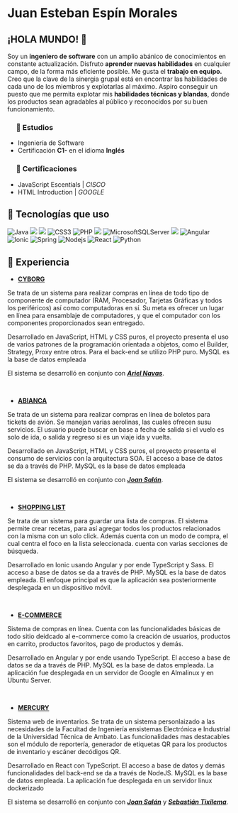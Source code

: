 # Juan Esteban Espín Morales 
## ¡HOLA MUNDO! 👋
Soy un __ingeniero de software__ con un amplio abánico de conocimientos en constante actualización.
Disfruto __aprender nuevas habilidades__ en cualquier campo, de la forma más eficiente posible.
Me gusta el __trabajo en equipo.__ Creo que la clave de la sinergia grupal está en encontrar las habilidades de cada uno de los miembros y explotarlas al máximo.
Aspiro conseguir un puesto que me permita explotar mis __habilidades técnicas y blandas__, donde los productos sean agradables al público y reconocidos por su buen funcionamiento.
 
### &nbsp;&nbsp;&nbsp;&nbsp; :book: Estudios
* Ingeniería de Software
* Certificación __C1-__ en el idioma __Inglés__

### &nbsp;&nbsp;&nbsp;&nbsp; :pencil: Certificaciones

* JavaScript Escentials | _CISCO_
* HTML Introduction | _GOOGLE_

## :mega: Tecnologías que uso

<div style="display: inline;">
    <img src="https://tech-badges.vercel.app/java" alt="Java"/>
    <img src="https://img.shields.io/badge/JavaScript-323330?style=for-the-badge&logo=javascript&logoColor=F7DF1E" /> 
    <img src="https://img.shields.io/badge/HTML5-E34F26?style=for-the-badge&logo=html5&logoColor=white"/>
    <img src="https://tech-badges.vercel.app/css3" alt="CSS3">
    <img src="https://tech-badges.vercel.app/php" alt="PHP">
    <img src="https://img.shields.io/badge/MySQL-005C84?style=for-the-badge&logo=mysql&logoColor=white"/>
    <img src="https://tech-badges.vercel.app/MicrosoftSQLServer" alt="MicrosoftSQLServer">
    <img src="https://img.shields.io/badge/Oracle-F80000?style=for-the-badge&logo=Oracle&logoColor=white"/>
    <img src="https://tech-badges.vercel.app/Angular" alt="Angular">
    <img src="https://tech-badges.vercel.app/Ionic" alt="Ionic">
    <img src="https://tech-badges.vercel.app/spring" alt="Spring">
    <img src="https://tech-badges.vercel.app/Nodejs" alt="Nodejs">
    <img src="https://tech-badges.vercel.app/react" alt="React">
    <img src="https://tech-badges.vercel.app/python" alt="Python">
</div>

## :hammer: Experiencia

* [__CYBORG__](https://github.com/PsychoticProgrammer/CyborgComputerStore)

Se trata de un sistema para realizar compras en línea de todo tipo de componente de computador (RAM, Procesador, Tarjetas Gráficas y todos los periféricos) así como computadoras en sí. Su meta es ofrecer un lugar en línea para ensamblaje de computadores, y que el computador con los componentes proporcionados sean entregado.

Desarrollado en JavaScript, HTML y CSS puros, el proyecto presenta el uso de varios patrones de la programación orientada a objetos, como el Builder, Strategy, Proxy entre otros. Para el back-end se utilizo PHP puro. MySQL es la base de datos empleada

El sistema se desarrolló en conjunto con [__*Ariel Navas*__](https://github.com/ANavas07).

<br>

* [__ABIANCA__](https://github.com/PsychoticProgrammer/Avianca)

Se trata de un sistema para realizar compras en línea de boletos para tickets de avión. Se manejan varias aerolínas, las cuales ofrecen susu servicios. El usuario puede buscar en base a fecha de salida si el vuelo es solo de ida, o salida y regreso si es un viaje ida y vuelta.

Desarrollado en JavaScript, HTML y CSS puros, el proyecto presenta el consumo de servicios con la arquitectura SOA. El acceso a base de datos se da a través de PHP. MySQL es la base de datos empleada

El sistema se desarrolló en conjunto con [__*Joan Salán*__](https://github.com/Sebastchan8).

<br>

* [__SHOPPING LIST__](https://github.com/PsychoticProgrammer/ShoppingList)

Se trata de un sistema para guardar una lista de compras. El sistema permite crear recetas, para así agregar todos los productos relacionados con la misma con un solo click. Además cuenta con un modo de compra, el cual centra el foco en la lista seleccionada. cuenta con varias secciones de búsqueda.

Desarrollado en Ionic usando Angular y por ende TypeScript y Sass. El acceso a base de datos se da a través de PHP. MySQL es la base de datos empleada. El enfoque principal es que la aplicación sea posteriormente desplegada en un dispositivo móvil.

<br>

* [__E-COMMERCE__](https://github.com/PsychoticProgrammer/OnlineShop)

Sistema de compras en línea. Cuenta con las funcionalidades básicas de todo sitio deidcado al e-commerce como la creación de usuarios, productos en carrito, productos favoritos, pago de productos y demás.

Desarrollado en Angular y por ende usando TypeScript. El acceso a base de datos se da a través de PHP. MySQL es la base de datos empleada. La aplicación fue desplegada en un servidor de Google en Almalinux y en Ubuntu Server.

<br>

* [__MERCURY__](https://github.com/SebasTix02/Mercury)

Sistema web de inventarios. Se trata de un sistema personlaizado a las necesidades de la Facultad de Ingeniería ensistemas Electrónica e Industrial de la Universidad Técnica de Ambato. Las funcionalidades mas destacables son el módulo de reportería, generador de etiquetas QR para los productos de inventario y escáner decódigos QR.

Desarrollado en React con TypeScript. El acceso a base de datos y demás funcionalidades del back-end se da a través de NodeJS. MySQL es la base de datos empleada. La aplicación fue desplegada en un servidor linux dockerizado

El sistema se desarrolló en conjunto con [__*Joan Salán*__](https://github.com/Sebastchan8) y [__*Sebastián Tixilema*__](https://github.com/SebasTix02).


